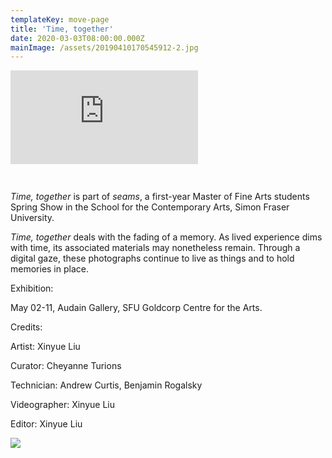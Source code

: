 ```yaml
---
templateKey: move-page
title: 'Time, together'
date: 2020-03-03T08:00:00.000Z
mainImage: /assets/20190410170545912-2.jpg
---
```

<div class="video-container"><iframe src="https://www.youtube.com/embed/https://youtu.be/laP1drVxdws" class="video" frameborder="0" allow="accelerometer; autoplay; encrypted-media; gyroscope; picture-in-picture" allowfullscreen></iframe></div>

<p style="padding-top: 15px;"></p>

*Time, together* is part of *seams*, a first-year Master of Fine Arts students Spring Show in the School for the Contemporary Arts, Simon Fraser University.

*Time, together* deals with the fading of a memory. As lived experience dims with time, its associated materials may nonetheless remain. Through a digital gaze, these photographs continue to live as things and to hold memories in place.

Exhibition:

May 02-11, Audain Gallery, SFU Goldcorp Centre for the Arts.

Credits:

Artist: Xinyue Liu

Curator: Cheyanne Turions

Technician: Andrew Curtis, Benjamin Rogalsky

Videographer: Xinyue Liu

Editor: Xinyue Liu

![](/assets/20190410170545912-2.jpg)

<img src="/assets/window.png" alt="" title="" class=""></img>

<img src="/assets/window.gif" alt="" title="" class="half half-right"></img>
